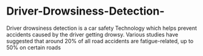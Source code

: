 # Driver-Drowsiness-Detection-
Driver drowsiness detection is a car safety Technology which helps prevent accidents caused by the driver getting drowsy. Various studies have suggested that around 20% of all road accidents are fatigue-related, up to 50% on certain roads
